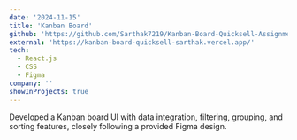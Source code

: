 ```yaml
---
date: '2024-11-15'
title: 'Kanban Board'
github: 'https://github.com/Sarthak7219/Kanban-Board-Quicksell-Assignment'
external: 'https://kanban-board-quicksell-sarthak.vercel.app/'
tech:
  - React.js
  - CSS
  - Figma
company: ''
showInProjects: true
---
```


Developed a Kanban board UI with data integration, filtering, grouping, and sorting features, closely following a provided Figma design.

